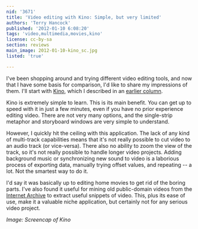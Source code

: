 ```yaml
---
nid: '3671'
title: 'Video editing with Kino: Simple, but very limited'
authors: 'Terry Hancock'
published: '2012-01-10 6:08:20'
tags: 'video,multimedia,movies,kino'
license: cc-by-sa
section: reviews
main_image: 2012-01-10-kino_sc.jpg
listed: 'true'

---
```

I've been shopping around and trying different video editing tools, and now that I have some basis for comparison, I'd like to share my impressions of them. I'll start with [Kino](http://www.kinodv.org/), which I described in an [earlier column](http://www.freesoftwaremagazine.com/articles/creating_animatic_using_audacity_and_kino).

Kino is extremely simple to learn. This is its main benefit. You can get up to speed with it in just a few minutes, even if you have no prior experience editing video. There are not very many options, and the single-strip metaphor and storyboard windows are very simple to understand.

However, I quickly hit the ceiling with this application. The lack of any kind of multi-track capabilities means that it's not really possible to cut video to an audio track (or vice-versa). There also no ability to zoom the view of the track, so it's not really possible to handle longer video projects. Adding background music or synchronizing new sound to video is a laborious process of exporting data, manually trying offset values, and repeating -- a lot. Not the smartest way to do it.

I'd say it was basically up to editing home movies to get rid of the boring parts. I've also found it useful for mining old public-domain videos from the [Internet Archive](http://archive.org) to extract useful snippets of video. This, plus its ease of use, make it a valuable niche application, but certainly not for any serious video project.

_Image: Screencap of Kino_
